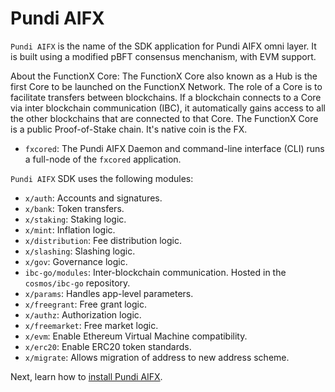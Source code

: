 # Pundi AIFX

`Pundi AIFX` is the name of the SDK application for Pundi AIFX omni layer. It is built using a modified pBFT consensus menchanism, with EVM support.

About the FunctionX Core: The FunctionX Core also known as a Hub is the first Core to be launched on the FunctionX Network. The role of a Core is to facilitate transfers between blockchains. If a blockchain connects to a Core via inter blockchain communication (IBC), it automatically gains access to all the other blockchains that are connected to that Core. The FunctionX Core is a public Proof-of-Stake chain. It's native coin is the FX.

* `fxcored`: The Pundi AIFX Daemon and command-line interface (CLI) runs a full-node of the `fxcored` application.

`Pundi AIFX` SDK uses the following modules:

* `x/auth`: Accounts and signatures.
* `x/bank`: Token transfers.
* `x/staking`: Staking logic.
* `x/mint`: Inflation logic.
* `x/distribution`: Fee distribution logic.
* `x/slashing`: Slashing logic.
* `x/gov`: Governance logic.
* `ibc-go/modules`: Inter-blockchain communication. Hosted in the `cosmos/ibc-go` repository.
* `x/params`: Handles app-level parameters.
* `x/freegrant`: Free grant logic.
* `x/authz`: Authorization logic.
* `x/freemarket`: Free market logic.
* `x/evm`: Enable Ethereum Virtual Machine compatibility.
* `x/erc20`: Enable ERC20 token standards.
* `x/migrate`: Allows migration of address to new address scheme.

Next, learn how to [install Pundi AIFX](installation.md).

